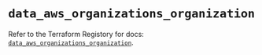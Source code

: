 # `data_aws_organizations_organization`

Refer to the Terraform Registory for docs: [`data_aws_organizations_organization`](https://www.terraform.io/docs/providers/aws/d/organizations_organization).

